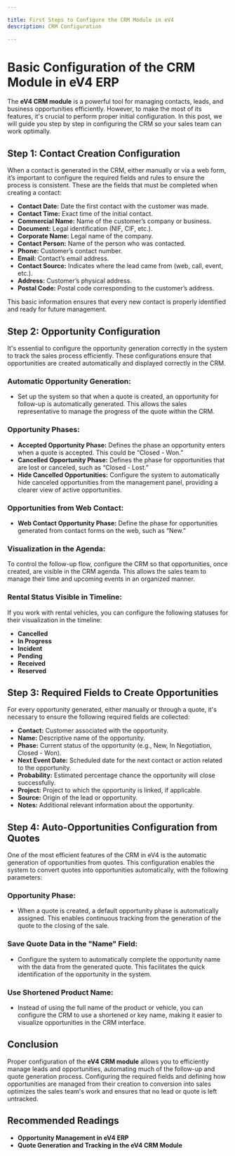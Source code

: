 ```yaml
---

title: First Steps to Configure the CRM Module in eV4  
description: CRM Configuration  

---
```


# Basic Configuration of the CRM Module in eV4 ERP

The **eV4 CRM module** is a powerful tool for managing contacts, leads, and business opportunities efficiently. However, to make the most of its features, it's crucial to perform proper initial configuration. In this post, we will guide you step by step in configuring the CRM so your sales team can work optimally.

## Step 1: Contact Creation Configuration
When a contact is generated in the CRM, either manually or via a web form, it’s important to configure the required fields and rules to ensure the process is consistent. These are the fields that must be completed when creating a contact:

- **Contact Date:** Date the first contact with the customer was made.
- **Contact Time:** Exact time of the initial contact.
- **Commercial Name:** Name of the customer’s company or business.
- **Document:** Legal identification (NIF, CIF, etc.).
- **Corporate Name:** Legal name of the company.
- **Contact Person:** Name of the person who was contacted.
- **Phone:** Customer’s contact number.
- **Email:** Contact’s email address.
- **Contact Source:** Indicates where the lead came from (web, call, event, etc.).
- **Address:** Customer’s physical address.
- **Postal Code:** Postal code corresponding to the customer’s address.

This basic information ensures that every new contact is properly identified and ready for future management.

## Step 2: Opportunity Configuration
It's essential to configure the opportunity generation correctly in the system to track the sales process efficiently. These configurations ensure that opportunities are created automatically and displayed correctly in the CRM.

### Automatic Opportunity Generation:

- Set up the system so that when a quote is created, an opportunity for follow-up is automatically generated. This allows the sales representative to manage the progress of the quote within the CRM.

### Opportunity Phases:

- **Accepted Opportunity Phase:** Defines the phase an opportunity enters when a quote is accepted. This could be “Closed - Won.”
- **Cancelled Opportunity Phase:** Defines the phase for opportunities that are lost or canceled, such as “Closed - Lost.”
- **Hide Cancelled Opportunities:** Configure the system to automatically hide canceled opportunities from the management panel, providing a clearer view of active opportunities.

### Opportunities from Web Contact:

- **Web Contact Opportunity Phase:** Define the phase for opportunities generated from contact forms on the web, such as “New.”

### Visualization in the Agenda:

To control the follow-up flow, configure the CRM so that opportunities, once created, are visible in the CRM agenda. This allows the sales team to manage their time and upcoming events in an organized manner.

### Rental Status Visible in Timeline:

If you work with rental vehicles, you can configure the following statuses for their visualization in the timeline:

- **Cancelled**
- **In Progress**
- **Incident**
- **Pending**
- **Received**
- **Reserved**

## Step 3: Required Fields to Create Opportunities
For every opportunity generated, either manually or through a quote, it's necessary to ensure the following required fields are collected:

- **Contact:** Customer associated with the opportunity.
- **Name:** Descriptive name of the opportunity.
- **Phase:** Current status of the opportunity (e.g., New, In Negotiation, Closed - Won).
- **Next Event Date:** Scheduled date for the next contact or action related to the opportunity.
- **Probability:** Estimated percentage chance the opportunity will close successfully.
- **Project:** Project to which the opportunity is linked, if applicable.
- **Source:** Origin of the lead or opportunity.
- **Notes:** Additional relevant information about the opportunity.

## Step 4: Auto-Opportunities Configuration from Quotes
One of the most efficient features of the CRM in eV4 is the automatic generation of opportunities from quotes. This configuration enables the system to convert quotes into opportunities automatically, with the following parameters:

### Opportunity Phase:

- When a quote is created, a default opportunity phase is automatically assigned. This enables continuous tracking from the generation of the quote to the closing of the sale.

### Save Quote Data in the "Name" Field:

- Configure the system to automatically complete the opportunity name with the data from the generated quote. This facilitates the quick identification of the opportunity in the system.

### Use Shortened Product Name:

- Instead of using the full name of the product or vehicle, you can configure the CRM to use a shortened or key name, making it easier to visualize opportunities in the CRM interface.

## Conclusion

Proper configuration of the **eV4 CRM module** allows you to efficiently manage leads and opportunities, automating much of the follow-up and quote generation process. Configuring the required fields and defining how opportunities are managed from their creation to conversion into sales optimizes the sales team's work and ensures that no lead or quote is left untracked.

## Recommended Readings

- **Opportunity Management in eV4 ERP**
- **Quote Generation and Tracking in the eV4 CRM Module**
